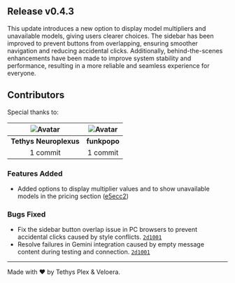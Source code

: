 ## Release v0.4.3

This update introduces a new option to display model multipliers and unavailable models, giving users clearer choices. The sidebar has been improved to prevent buttons from overlapping, ensuring smoother navigation and reducing accidental clicks. Additionally, behind-the-scenes enhancements have been made to improve system stability and performance, resulting in a more reliable and seamless experience for everyone.

## Contributors

Special thanks to:

|![Avatar](https://github.com/github.png?size=40) |![Avatar](https://github.com/funkpopo.png?size=40) |
| :----------: | :----------: |
| **Tethys Neuroplexus** | **funkpopo** |
| 1 commit | 1 commit |

### Features Added

- Added options to display multiplier values and to show unavailable models in the pricing section ([e5ecc2](https://github.com/None/commit/e5ecc21d1e3a97efe6602e76913dfc9d746ff650))
### Bugs Fixed

- Fix the sidebar button overlap issue in PC browsers to prevent accidental clicks caused by style conflicts. [`2d1001`](https://github.com/None/commit/2d1001971cc443845e910e9ee8a58600f3c19270)
- Resolve failures in Gemini integration caused by empty message content during testing and connection. [`2d1001`](https://github.com/None/commit/2d1001971cc443845e910e9ee8a58600f3c19270)
---

Made with ♥️ by Tethys Plex & Veloera.
